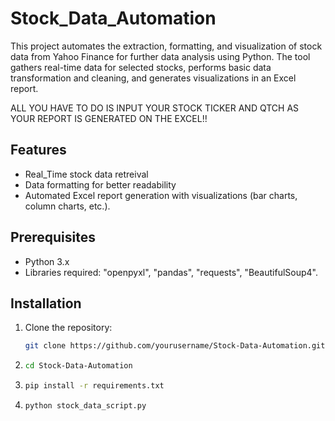# Stock_Data_Automation

This project automates the extraction, formatting, and visualization of stock data from Yahoo Finance for further data analysis using Python. The tool gathers real-time data for selected stocks, performs basic data transformation and cleaning, and generates visualizations in an Excel report. 

ALL YOU HAVE TO DO IS INPUT YOUR STOCK TICKER AND QTCH AS YOUR REPORT IS GENERATED ON THE EXCEL!!

## Features

- Real_Time stock data retreival
- Data formatting for better readability
- Automated Excel report generation with visualizations (bar charts, column charts, etc.).


## Prerequisites

- Python 3.x
- Libraries required: "openpyxl", "pandas", "requests", "BeautifulSoup4".


## Installation

1. Clone the repository:
   ```bash
   git clone https://github.com/yourusername/Stock-Data-Automation.git

2. ```bash
   cd Stock-Data-Automation

3. ```bash
   pip install -r requirements.txt

4. ```bash
   python stock_data_script.py



